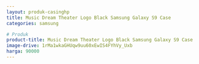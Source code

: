 ```yaml
---
layout: produk-casinghp
title: Music Dream Theater Logo Black Samsung Galaxy S9 Case
categories: samsung

# Produk
product-title: Music Dream Theater Logo Black Samsung Galaxy S9 Case
image-drive: 1rMa1wkaGHUqw9uu60xEwIS4FYhVy_Uxb
harga: 90000
---
```

